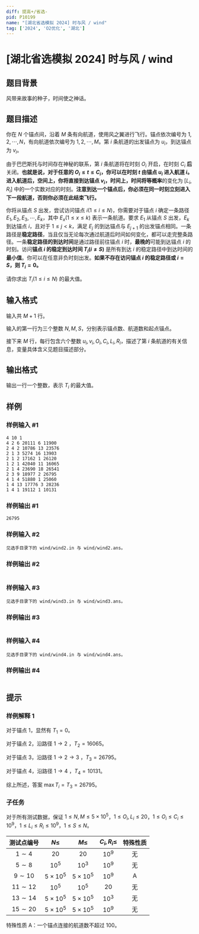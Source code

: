 ```yaml
---
diff: 提高+/省选-
pid: P10199
name: "[湖北省选模拟 2024] 时与风 / wind"
tag: ['2024', 'O2优化', '湖北']
---
```

# [湖北省选模拟 2024] 时与风 / wind
## 题目背景

风带来故事的种子，时间使之神话。
## 题目描述

你在 $N$ 个锚点间，沿着 $M$ 条有向航道，使用风之翼进行飞行。锚点依次编号为 $1,2,\cdots,N$，有向航道依次编号为 $1,2,\cdots,M$。第 $i$ 条航道的出发锚点为 $u_i$，到达锚点为 $v_i$。

由于巴巴斯托与时间存在神秘的联系，第 $i$ 条航道将在时刻 $O_i$ 开启，在时刻 $C_i$ **后**关闭。**也就是说，对于任意的 $O_i \le t \le C_i$，你可以在时刻 $t$ 由锚点 $u_i$ 进入航道 $i$。**进入航道后，空间上，你将直接到达锚点 $v_i$，时间上，时间将**等概率**的变化为 $[L_i,R_i]$ 中的一个实数对应的时刻。**注意到达一个锚点后，你必须在同一时刻立刻进入下一段航道，否则你必须在此结束飞行。**

你将从锚点 $S$ 出发，尝试访问锚点 $i(1\le i\le N)$，你需要对于锚点 $i$ 确定一条路径 $E_1,E_2,E_3,\cdots,E_k$，其中 $E_x(1\le x\le k)$ 表示一条航道。要求 $E_1$ 从锚点 $S$ 出发，$E_k$ 到达锚点 $i$，且对于 $1\le j<k$，满足 $E_j$ 的到达锚点与 $E_{j+1}$ 的出发锚点相同。一条路径是**稳定路径**，当且仅当无论每次通过航道后时间如何变化，都可以走完整条路径。一条**稳定路径的到达时间**是通过路径前往锚点 $i$ 时，**最晚的**可能到达锚点 $i$ 的时刻。访问**锚点 $i$ 的稳定到达时间 $T_i(i \neq S)$** 是所有到达 $i$ 的稳定路径中到达时间的**最小值**。你可以在任意非负时刻出发。**如果不存在访问锚点 $i$ 的稳定路径或 $i=S$，则 $T_i=0$。**

请你求出 $T_i(1\le i\le N)$ 的最大值。
## 输入格式

输入共 $M+1$ 行。

输入的第一行为三个整数 $N,M,S$，分别表示锚点数、航道数和起点锚点。

接下来 $M$ 行，每行包含六个整数 $u_i,v_i,O_i,C_i,L_i,R_i$，描述了第 $i$ 条航道的有关信息，变量具体含义见题目描述部分。
## 输出格式

输出一行一个整数，表示 $T_i$ 的最大值。
## 样例

### 样例输入 #1
```
4 10 1
4 2 6 20111 6 11900
2 4 2 10786 13 23576
2 1 3 5274 16 13903
2 1 2 17162 1 26120
1 2 1 42040 11 16065
2 1 4 23690 18 26541
2 3 9 18977 2 26795
4 1 4 51880 1 25060
1 4 13 17776 3 28236
1 4 1 19112 1 10131
```
### 样例输出 #1
```
26795
```
### 样例输入 #2
```
见选手目录下的 wind/wind2.in 与 wind/wind2.ans。
```
### 样例输出 #2
```

```
### 样例输入 #3
```
见选手目录下的 wind/wind3.in 与 wind/wind3.ans。
```
### 样例输出 #3
```

```
### 样例输入 #4
```
见选手目录下的 wind/wind4.in 与 wind/wind4.ans。
```
### 样例输出 #4
```

```
## 提示

### 样例解释 1

对于锚点 $1$，显然有 $T_1=0$。

对于锚点 $2$，沿路径 $1 \rightarrow 2$ ，$T_2=16065$。

对于锚点 $3$，沿路径 $1 \rightarrow 2 \rightarrow 3$ ，$T_3=26795$。

对于锚点 $4$，沿路径 $1 \rightarrow 4$ ，$T_4 = 10131$。

综上所述，答案 $\max T_i=T_3=26795$。

### 子任务

对于所有测试数据，保证 $1 \le N,M \le 5\times 10^5$，$1 \le O_i,L_i \le 20$，$1 \le O_i \le C_i \le 10^9$，$1 \le L_i \le R_i \le 10^9$，$1\le S \le N$。

| 测试点编号 | $N\le$ | $M\le$ | $C_i,R_i\le$ | 特殊性质 |
|:--:|:--:|:--:|:--:|:--:|
| $1\sim 4$ | $20$ | $20$ | $10^9$ | 无 |
| $5\sim 8$ | $10^5$ | $10^3$ | $10^9$| 无 |
| $9\sim 10$ | $5\times 10^5$ | $5\times 10^5$ | $10^9$ | A |
| $11\sim 12$ | $10^5$ | $10^5$ | $20$ | 无 |
| $13\sim 14$ | $5\times 10^5$ | $5\times 10^5$ | $10^3$ | 无 |
| $15\sim 20$ | $5\times 10^5$ | $5\times 10^5$ | $10^9$ | 无 |


特殊性质 A：一个锚点连接的航道数不超过 $100$。
